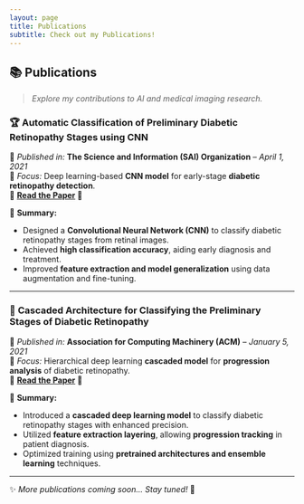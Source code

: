 ```yaml
---
layout: page
title: Publications
subtitle: Check out my Publications!
---
```


## 📚 Publications  

> *Explore my contributions to AI and medical imaging research.*  

### 🏆 **Automatic Classification of Preliminary Diabetic Retinopathy Stages using CNN**  
📅 *Published in:* **The Science and Information (SAI) Organization** – *April 1, 2021*  
📖 *Focus:* Deep learning-based **CNN model** for early-stage **diabetic retinopathy detection**.  
🔗 **[Read the Paper](https://thesai.org/Publications/ViewPaper?Volume=12&Issue=2&Code=IJACSA&SerialNo=89) 📄**  

📝 **Summary:**  
- Designed a **Convolutional Neural Network (CNN)** to classify diabetic retinopathy stages from retinal images.  
- Achieved **high classification accuracy**, aiding early diagnosis and treatment.  
- Improved **feature extraction and model generalization** using data augmentation and fine-tuning.  

---

### 🏅 **Cascaded Architecture for Classifying the Preliminary Stages of Diabetic Retinopathy**  
📅 *Published in:* **Association for Computing Machinery (ACM)** – *January 5, 2021*  
📖 *Focus:* Hierarchical deep learning **cascaded model** for **progression analysis** of diabetic retinopathy.  
🔗 **[Read the Paper](https://dl.acm.org/doi/10.1145/3436829.3436854) 📄**  

📝 **Summary:**  
- Introduced a **cascaded deep learning model** to classify diabetic retinopathy stages with enhanced precision.  
- Utilized **feature extraction layering**, allowing **progression tracking** in patient diagnosis.  
- Optimized training using **pretrained architectures and ensemble learning** techniques.  

---

✨ *More publications coming soon... Stay tuned!* 🚀  
